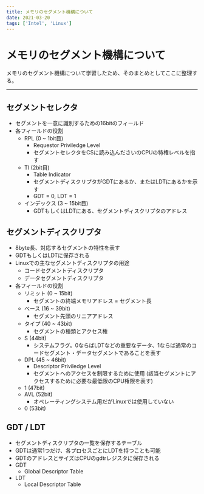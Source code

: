 ```yaml
---
title: メモリのセグメント機構について
date: 2021-03-20
tags: ['Intel', 'Linux']
---
```


# メモリのセグメント機構について
メモリのセグメント機構について学習したため、そのまとめとしてここに整理する。

---

## セグメントセレクタ
- セグメントを一意に識別するための16bitのフィールド
- 各フィールドの役割
  - RPL (0 ~ 1bit目)
	- Requestor Priviledge Level
	- セグメントセレクタをCSに読み込んださいのCPUの特権レベルを指す
  - TI (2bit目)
	- Table Indicator
	- セグメントディスクリプタがGDTにあるか、またはLDTにあるかを示す
	- GDT = 0, LDT = 1
  - インデックス (3 ~ 15bit目)
	- GDTもしくはLDTにある、セグメントディスクリプタのアドレス

## セグメントディスクリプタ
- 8byte長、対応するセグメントの特性を表す
- GDTもしくはLDTに保存される
- Linuxでの主なセグメントディスクリプタの用途
  - コードセグメントディスクリプタ
  - データセグメントディスクリプタ
- 各フィールドの役割
  - リミット (0 ~ 15bit)
	- セグメントの終端メモリアドレス = セグメント長
  - ベース (16 ~ 39bit)
	- セグメント先頭のリニアアドレス
  - タイプ (40 ~ 43bit)
	- セグメントの種類とアクセス権
  - S (44bit)
	- システムフラグ。0ならばLDTなどの重要なデータ、1ならば通常のコードセグメント・データセグメントであることを表す
  - DPL (45 ~ 46bit)
	- Descriptor Priviledge Level
	- セグメントへのアクセスを制限するために使用 (該当セグメントにアクセスするために必要な最低限のCPU権限を表す)
  - 1 (47bit)
  - AVL (52bit)
    - オペレーティングシステム用だがLinuxでは使用していない
  - 0 (53bit)

## GDT / LDT
- セグメントディスクリプタの一覧を保存するテーブル
- GDTは通常1つだけ、各プロセスごとにLDTを持つことも可能
- GDTのアドレスとサイズはCPUのgdtrレジスタに保存される
- GDT
  - Global Descriptor Table
- LDT
  - Local Descriptor Table
  
